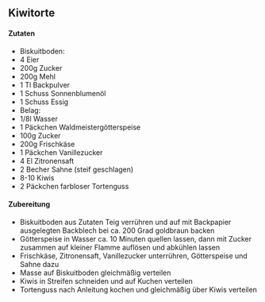 ## Kiwitorte

#### Zutaten
 - Biskuitboden:
  - 4 Eier
  - 200g Zucker
  - 200g Mehl
  - 1 Tl Backpulver
  - 1 Schuss Sonnenblumenöl
  - 1 Schuss Essig
 - Belag:
  - 1/8l Wasser
  - 1 Päckchen Waldmeistergötterspeise
  - 100g Zucker
  - 200g Frischkäse
  - 1 Päckchen Vanillezucker
  - 4 El Zitronensaft
  - 2 Becher Sahne (steif geschlagen)
  - 8-10 Kiwis
  - 2 Päckchen farbloser Tortenguss

#### Zubereitung
 - Biskuitboden aus Zutaten Teig verrühren und auf mit Backpapier ausgelegten Backblech bei ca. 200 Grad goldbraun backen
 - Götterspeise in Wasser ca. 10 Minuten quellen lassen, dann mit Zucker zusammen auf kleiner Flamme auflösen und abkühlen lassen
 - Frischkäse, Zitronensaft, Vanillezucker unterrühren, Götterspeise und Sahne dazu
 - Masse auf Biskuitboden gleichmäßig verteilen
 - Kiwis in Streifen schneiden und auf Kuchen verteilen
 - Tortenguss nach Anleitung kochen und gleichmäßig über Kiwis verteilen
